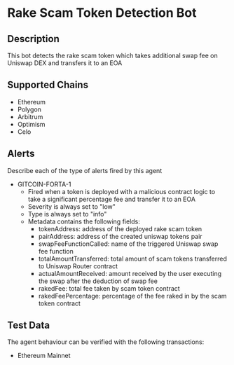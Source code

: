 # Rake Scam Token Detection Bot

## Description

This bot detects the rake scam token which takes additional swap fee on Uniswap DEX and transfers it to an EOA


## Supported Chains

- Ethereum
- Polygon
- Arbitrum
- Optimism 
- Celo


## Alerts

Describe each of the type of alerts fired by this agent

- GITCOIN-FORTA-1
  - Fired when a token is deployed with a malicious contract logic to take a significant percentage fee and transfer it to an EOA 
  - Severity is always set to "low" 
  - Type is always set to "info"
  - Metadata contains the following fields: 
    - tokenAddress: address of the deployed rake scam token
    - pairAddress: address of the created uniswap tokens pair
    - swapFeeFunctionCalled: name of the triggered Uniswap swap fee function
    - totalAmountTransferred: total amount of scam tokens transferred to Uniswap Router contract
    - actualAmountReceived: amount received by the user executing the swap after the deduction of swap fee
    - rakedFee: total fee taken by scam token contract
    - rakedFeePercentage: percentage of the fee raked in by the scam token contract

## Test Data

The agent behaviour can be verified with the following transactions:

- Ethereum Mainnet
